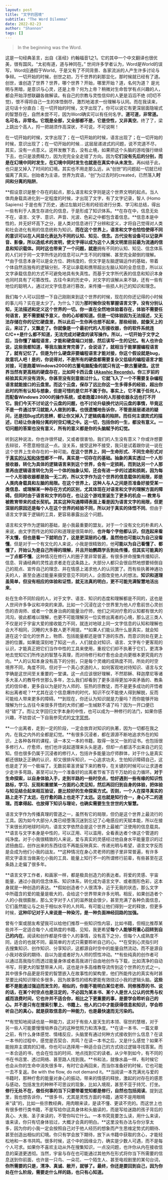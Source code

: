 ```yaml
---
layout: post
title: "文字的困境"
subtitle: "The Word Dilemma"
date: 2022-02-23
author: "Shannon"
tags: []
---
```


>In the beginning was the Word.

这是一句经典圣言，出自《圣经》约翰福音1之1。它的其中一个中文翻译也很优美，很有国风，“太初有道，道与神同在。” 世间许多学者认为，Word是World的误写，Word应通假于World，于是又有了不同背景、各家流派的人产生许多讨论与争辩。一切开始的时候，创世之初，万千世界的刹那显化，那时候就已经有了道。创世，谁创造了世界？世界，哪个世界？开始，哪里开始？道，名何为道？
是光明与黑暗，是意识与心灵，还是上帝？何为上帝？稍微对生命哲学有点兴趣的人，都会开始浮想联翩各做解读。有自己的宗教与灵性信仰的人更是滔滔不绝 (叨叨不觉)，恨不得将自己一生的体悟倒尽，激烈地渴求一份理解与认同。而在我读来，这句话十分直白：在一切开始的时候，文字出现了。你可以说它有更深层面隐喻式的智慧存在，自然未尝不可，因为Word确实可以有任何名字。**道可道，非常道。名可名，非常名。它既是全部，又全部都不是，它是空性，又非真空**。终了了，梁上跳出个高人，捋一把胡须作高深状，不可说，不可说啊！

在一切开始的时候，文字出现了；在一切开始的时候，语言出现了；在一切开始的时候，意识出现了；在一切开始的时候...
这层层递进式的问题，说不完道不尽，其实，没有一点意义。这样发散下去，没有止境，如果把这个头脑的游戏强行继续下去，也只是浪费精力，因为完完全全走错了方向。因为**它们没有先后的分别，而是在幻境中同时发生，在幻境中同时发生也就是在真实中从未发生**。再纠结于此，也只是又掉入了时间的幻境。其实也不用走那么远，从“创世”的问题起一切就已经偏离了真实。创始者为主语，世界为宾语，“创”为过去时的created，已然落入**时间和分离的陷阱**。

**假设意识是整个存在的起点，那么语言和文字则是这个世界文明的起点。当人体肉身载具进化到一定程度的时候，才出现了文字，有了文字记录，智人 (Homo Sapiens) 于是也有了历史，通过左脑对已有的经验进行分类、学习和总结，得出一些有利于人类生存进化的信息，于是形成了知识体系。**在存在中，信息无处不在，语言、文字、意识、声音、光波、色彩之中都包含着信息。**信息本是中性的，并无好坏高下之分，是人类对信息进行了分辨和定义，才将自己觉得对人类和社会进化有用的信息统称为知识。**而在这个世界上，语言和文字也恰恰使得不同的意识可以在人间显化表达为不同的认知、知见、信念。古代没有设备可以记录声音、影像，所以造纸术的发明，使文字得以成为这个人类文明里目前最为流通的信息和知识载体。同时这也带来了一个问题，就是**拥有不同的认知、知见、信念体系的人们对于同一文字所传达的信息可以产生不同的理解、甚至完全颠倒的理解。**由于信息本身可以是全方位、跨纬度的，但文字是左脑逻辑运作的基础，带着个体自然且独有的逻辑分别，不足以承载和携带超出左脑认知的全息信息，所以以文字承载信息的方式不可避免地具有失真性。而基于文字所代表的信息和知识本身也同时具有了可篡改性。古往今来的历史中，对文字的误解从来不缺，还有一些有地位的聪明人，通过对文字信息进行篡改，来传播一些损人利己的知识和理念。


我们每个人可以回想一下自己刚刚来到这个世界的时候，现在的你还记得的小时候的事儿吗？实在是太少了。为什么？因为**那时候你没有掌握语言文字，没有分别认知，无法描述和定义这个世界的一切。你一直在全然地体验着存在，体验不需要任何语言，更不需要赋予意义，你的心却都知道。**但是一切体验因为无法描述，又无法存储在你的记忆硬盘里，所以此后一生你再也想不起来，那些经验，就像天上的云，来过了，又飘走了。你就像是一个最初代的人形接收器，你的软件系统连C/C++是什么都不知道，无法完成对硬盘的读写操作。所以，**一切开始于文字之后**，当你懂了编程语言，才能和硬盘端口对接，然后读写一生的记忆。有人也许会说，这些我都知道，等我左脑发育完善了，会说话了，就相当于能掌握编程语言了，就有记忆了。但是为什么硬盘非要编程语言才能对接，你这个假设就是bug，故意坑人吧！是的，你说得对，不是所有的硬盘都需要复杂又低级的编程语言才能对接，可是跑着Windows2000的古董电脑配备的就只有这一款古董硬盘。这世界当然有更高档的硬盘存在，比如阿卡西云盘 ([Akashic Records](https://en.wikipedia.org/wiki/Akashic_records))。你三岁前的经验其实并没有消失，你甚至没有刻意做过什么，它就飞入了一个不需要复杂编程语言就能接口的云盘里。而这个云盘，保存了远比你这一生多得多的经验，超出你此时的所有认知与想象，但是可惜的是它并不属于你。事实上，它不属于任何人，而配备Windows 2000的操作系统，或者跑着286的人形接收器永远也打不开它。我们今天不讨论这个云盘的问题，也不讨论升级换代访问云盘的事情，毕竟这不是一件通过学习就能人人做到的事。也很遗憾地告诉你，不管是层层递进的疑问，还是找Bug式的思辨，都让你又掉入了逻辑病毒的陷阱。而**任何主谓宾式的描述，已经让你身陷分离的时空幻境之中。这一切，包括你的一生，都没有意义。一切问题的答案也没有意义，所有的意义都是你的头脑赋予的幻觉。**

听到这种说法，你也许很怀疑，又或者很害怕，我们的人生没有意义？你或许想要去辩驳，不愿意相信这一点。没关系，接受这种不接受，我只是试着跟你说一说在这个世界上生命存在的一种可能。**在这个世界上，同一生命形式、不同生命形式对于[真实的认知和体悟](https://psychicdev.org/2022/02/11/what-is-truth/)都不一样。真实是一切存在的基础。抽象的真实透过一个人形接收器，转化为具体的逻辑语言来到这个世界，会有一定损耗，而到达另一个人那里再由逻辑语言转化为另一个体的抽象认知，还会有进一步的过滤和损耗，因为每一个人形接收器都是独一无二的，所以文字作为这个世界的信息载体的局限，即是人类肉身载具和左脑的局限。**在这个世界上，这种人与人之间是否准备好接受某一类信息、或理解某一种存在方式的区别，尤其体现在对语言和文字的理解方面的障碍。但同时由于语言和文字的存在，也让这个游戏里诞生了更多的机会 — 教育与被教育带来的成长契机。其实这种沟通障碍表面上看是因为语言文字的局限，但更深层的原因还是**每个人在这个世界的经验不同，所以对于真实的体悟不同**。但由于语言文字属于逻辑的工具，更容易暴露出这个问题。

语言和文字作为逻辑的基础，是小我最重要的盟友。对于一个没有文化的朴素的人来说，由文字而传达的知识和道理是很简单的，**也许每个字他都认识，但连起来看不太懂，但也是看一下就明白了，这是更深层的心懂，虽然他也可能以为自己没看懂**。但是对于一个有文化的人来说，小我是很精致的，他**可能以为自己看懂了、都懂了，开始认为是自己所得的理解，并且开始鹦鹉学舌到处传播，但其实可能真的一丁点都不懂**。这种情况在修行人的圈子里非常普遍，有很多拼命搜集传播知识、信息、背诵经典的灵性追求者走在这条路上。大部分人都只会很自然地想要倾倒自己的观点、宣传自己的理念、并在情感上渴求他人的认同罢了。而有些执著神通功夫的人，甚至会通过能量来摄受意见不同的人，企图改变他人的想法。**知识和道理虽简单，但没有相应的体验和证悟，就无法真的明白，更不可能充满智慧地活出来**。

处在生命不同阶段的人，对于文字、语言、知识的态度和理解都是不同的，这也是人世间许多争议和冲突的来源。比如一个沉浸在这个世界里为他人疗愈前世心灵创伤的咨询师、或者一个医身治病的能量治疗师，他们之间对疗愈的认知都有很大的鸿沟，彼此都难以理解，也更不可能理解另一位实修出离者的心境，那么这三类人不仅是对于宇宙大爱的接收能力不同，就连对地球上同一文字信息的认知和理解也会大不相同，沉睡的大多数人更不用提。**如果人们能认清什么是真实，就会知道在这个显化的世界上，物质、包括能量都还是很下游的东西，而意识则处在更上游的位置。如果能深刻地了知这一点，人们就会对知识、语言、文字有个更客观的认识，才能真正把它们当作中性的工具来使用，重视它们却不执著于它们，更清净地去觉知它们所传达的智慧与真理，而对待修行和疗愈也会走向更根本更究竟的方向。**人的认知本身没有高下的分别，只是每个灵魂的成熟度不同，所处的时空境界不同，角度不同，但对于一个真心求道的人，如何客观地对待知识、语言与文字确是这世间至关重要的一堂课。这一点应该很好理解，不然耶稣、释迦摩尼等诸多大圣人的教导传世那么多年，怎么我们却看到了更多活得更加冲突矛盾的、教条式的信仰者，更多自以为是好为人师的、狂热的宗教徒，而不是更多成功的开悟者和出离者呢？**尤其在这个信息爆炸的时代，知识不仅不能使人得到解脱，反而可能给人带来更多的障碍。**到现在，你还认为知识就是力量吗？而你能够开始理解为什么古往今来很多开悟的大师们都一生缄默不语了吗？因为一开口便已经“错”了。而让文字回归文字本身的中性，也可以成为一种修行的法门，如果你感兴趣，不妨尝试一下自我参究式的[文字冥想](https://psychicdev.org/psychic/)。


**一个出离者，走到一定的阶段，一定会放弃对知识的执著，因为一切都在我之内，在我之内外的全都是幻觉。**有很多沉浸者，都在源源不断地追求外在的知识，上各种各样的课程，读一本又一本的书籍，取得一张又一张的证书。也包括很多修行人、疗愈师，他们也许说起道理来头头是道，但却一点都活不出来自己的见知。但也很多仍属于沉浸者的修行人，包括许多能量治疗师群体，对于什么是真实都还很缺乏正确的认识，却又很排斥知识，一心追求功夫，生怕知识障碍自己，这也是走了另一个极端了。无数前辈圣贤留下来的教导，在关键的时候可以让求道者少走许多弯路，甚至可以为一个准备好的出离者节省下百千万劫的业力循环。**对于生命探索，以自身体验入手，走到半路的一些时空点，恰好遇到一些有缘的知识性路标，学习、反观和重塑某一方面的心灵见知，然后再回归到自身的体验，把体验与知见结合起来相互验证，是比较好的生命探索方式。否则，一个人在探寻真实的路上走不了太远，在疗愈的路上也走不了太远。这也就是知行合一，身心不二的道理。而拿得起、也放得下知识与理论，也确实需要生生世世的大智慧。**

语言文字作为传播真理的管道之一，虽然有它的局限，但仍是这个世界上最流行的工具。因为如今大部分人类已经堕落沉迷到忘记了心电感应的天赋本能，所以在接下来很长的地球时间内，语言文字依然会是这个世界上最被广泛使用的信息载具。**语言与文字本身是中性的，可以正用、可以滥用，全看表达者个体这个管道的纯净度。对于小我很精致的人来说，爱与真实的灵感经过他自身水平能量意识的过滤扭曲后，创作出来的东西往往不再能反映真实、传递光明与希望，语言文字反而是会成为他们小我的战友。**这种情况在身心灵老师的圈子里非常普遍，有许多把文字语言当做美化小我的工具、能量上知行不一的所谓修行前辈，有些甚至在这条路上走偏了很多年。

**语言文字工作者，和画家一样，都是极具创造力的表达者。将爱的灵感、宇宙能量，通过小我的信念体系、知识体系，转化成为语言文字、或者图形色彩，这本身就是一种创造的表达。**假如创造者个人很清净，近于无我的状态，那么文字中所蕴含的爱的能量是极大的，会给这个世界带来许多光明。相反，如果创造者个人的小我很膨胀，那么文字对于人们的滋养就会很少，甚至充满了各种负面信息，它们虽然能让与之处于相似水平的人共鸣，有可能让他们得到一定的释放，但更多时候，**这种印记对于人来说是一种染污，是一种负面神经回路的加强。**

曾有个案或朋友希望我可以给他们推荐一些知识性内容，比如书籍，但相比推荐某些并不一定适合每个人成熟度的书籍、见知，我更希望**每个人能够将重心回转到自己的内在**。阅读和创作都是件很个人的事情，没有高下之分，但每个人成熟度不同，适合的也就不同，最简单的方式只需要聆听自己的心。**在受到心灵指引时去搜集知识、创作知识、分享知识，这都源自时空中的能量自然流动，而不是源自小我对收获的期待、自以为是或者好为人师的惯性冲动。**有些纯真的创作者可以通过高我指引而透过能量身体或者高我进行自由地创作与下载，比如清净的自动书写，将更大的智慧带来人间，这也是许多高维教导流传到这个世界的方式之一。其中很多作品更是将爱的智慧嵌入在故事性的架构里，他们所能传达的真实有时甚至要比纯知识理论多很多，因为故事性的结构更能有效绕过小我的逻辑头脑。**这些都不是能通过强迫而发生的，相似的，你能不能明白某位老师、同修推荐的书、说的话，在某个时空点也是注定的，不必因为某本书、某个人是世人公认的优秀与权威而浪费时间，它也许并不适合你，相比之下更重要的事，是要学会聆听自己的心。并不是只有在搜索引擎上、书籍上、他人的口中才能获得信息和知识，学会聆听自己的真心，就是获取信息的一种能力，也是最快速而无污染的。**

**有觉知地阅读也是一种能力，这对于有些人是天生的本领、宿世的慧根，对于另一些人可能要慢慢培养自己的这种觉照力和清净度。**在读一本书、一篇文章之前，有什么身体感觉、情绪反应，头脑里有通过何种方式接收到什么信息？在读一本书的过程中，感觉是否契合、共鸣？在读一本书之后，又是什么感觉？如果不能抛弃主谓宾的幻境，你也可以选择用一种适合自己的方式绕过逻辑寻找答案。而一本合适的书，也会在恰当的时间、地点找到它的读者。从少年到如今，有不同的书在书店里、透过网络、甚至路人找到我。**书和法，就像水晶一样，有时候它也会从你的生命中消失很多年，有时它会再回来，而当你准备好的时候，它也可能一去不复返。Be with the flow, do not demand it。**当阅读一本充满光与爱的书籍时，那种疗愈的能量对身心的振动，带来的情感的释放，激起的对存在的感恩与感动，包括发生的种种不可思议的现象，比如入境观，甚至不亚于持咒、打坐。**修行无处不在，做任何事的当下只要带着觉知都是修行，自然也包括阅读**。提到这里，我也想告诉你，**很多书，尤其是灵性方面的书籍，通常不是用眼睛来“读”的，比如一些宗教经典，用肉眼来读，是读不懂、更读不完的。而这世上也有很多修行类书籍，不是写给你这具身体和头脑读的，而是写给迷路的孩子背后的真心、大我、圣子来读的，不管你叫它什么。一本书究竟要怎么读，用什么来读，谁来读，你只有切身体验过，大概才会真的明白。**这里没有办法与你分享太多，因为你的小我一定会按照自己对于他人经历的想象而产生思维定势式的期待、甚至创造出相似的幻境。你只有学会放下期待，放下从书籍中获取的贪心，才能轻松地和一本书共鸣。很多时候，这个中的因缘业力，确实是少数人可遇，而不是每个人可求。如果你不喜欢主动从外在搜集知识，一点没问题，也许你从内在接收信息的渠道更透彻。当然，宇宙与存在也可能通过其他外在形式将你当下所需要的信息送到你前面，也许是一只鸟、一朵花、一个陌生人、甚至电视剧里的某句台词，**你所需要的只是，清净、真诚、敞开，就够了。最终，你还是要回到自己，因为你处在什么阶段，需要走什么样的路，也只有心知道。**
